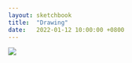 ```yaml
---
layout: sketchbook
title:  "Drawing"
date:   2022-01-12 10:00:00 +0800
---
```


<img src="/Sketchbook/Images/{{ page.date | date: '%Y-%m-%d' }}/preview.jpg">
